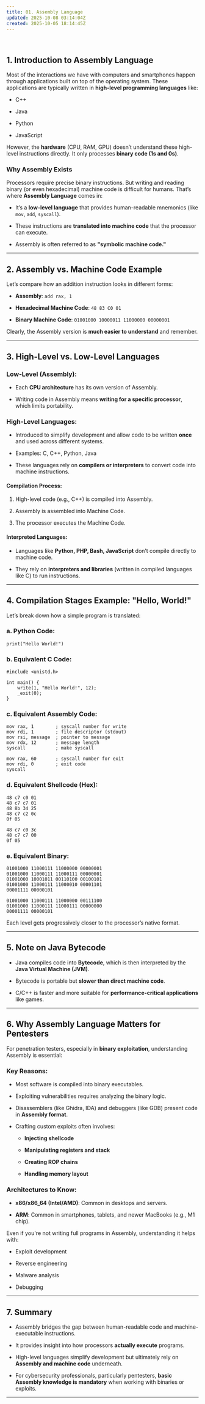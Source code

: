 ```yaml
---
title: 01. Assembly Language
updated: 2025-10-08 03:14:04Z
created: 2025-10-05 18:14:45Z
---
```


&nbsp;

## 1\. Introduction to Assembly Language

Most of the interactions we have with computers and smartphones happen through applications built on top of the operating system. These applications are typically written in **high-level programming languages** like:

- C++
    
- Java
    
- Python
    
- JavaScript
    

However, the **hardware** (CPU, RAM, GPU) doesn’t understand these high-level instructions directly. It only processes **binary code (1s and 0s)**.

### Why Assembly Exists

Processors require precise binary instructions. But writing and reading binary (or even hexadecimal) machine code is difficult for humans. That’s where **Assembly Language** comes in:

- It’s a **low-level language** that provides human-readable mnemonics (like `mov`, `add`, `syscall`).
    
- These instructions are **translated into machine code** that the processor can execute.
    
- Assembly is often referred to as **"symbolic machine code."**
    

* * *

## 2\. Assembly vs. Machine Code Example

Let’s compare how an addition instruction looks in different forms:

- **Assembly**: `add rax, 1`
    
- **Hexadecimal Machine Code**: `48 83 C0 01`
    
- **Binary Machine Code**: `01001000 10000011 11000000 00000001`
    

Clearly, the Assembly version is **much easier to understand** and remember.

* * *

## 3\. High-Level vs. Low-Level Languages

### Low-Level (Assembly):

- Each **CPU architecture** has its own version of Assembly.
    
- Writing code in Assembly means **writing for a specific processor**, which limits portability.
    

### High-Level Languages:

- Introduced to simplify development and allow code to be written **once** and used across different systems.
    
- Examples: C, C++, Python, Java
    
- These languages rely on **compilers or interpreters** to convert code into machine instructions.
    

#### Compilation Process:

1.  High-level code (e.g., C++) is compiled into Assembly.
    
2.  Assembly is assembled into Machine Code.
    
3.  The processor executes the Machine Code.
    

#### Interpreted Languages:

- Languages like **Python, PHP, Bash, JavaScript** don’t compile directly to machine code.
    
- They rely on **interpreters and libraries** (written in compiled languages like C) to run instructions.
    

* * *

## 4\. Compilation Stages Example: "Hello, World!"

Let’s break down how a simple program is translated:

### a. Python Code:

```
print("Hello World!")

```

### b. Equivalent C Code:

```
#include <unistd.h>

int main() {
    write(1, "Hello World!", 12);
    _exit(0);
}

```

### c. Equivalent Assembly Code:

```
mov rax, 1        ; syscall number for write
mov rdi, 1        ; file descriptor (stdout)
mov rsi, message  ; pointer to message
mov rdx, 12       ; message length
syscall           ; make syscall

mov rax, 60       ; syscall number for exit
mov rdi, 0        ; exit code
syscall

```

### d. Equivalent Shellcode (Hex):

```
48 c7 c0 01
48 c7 c7 01
48 8b 34 25
48 c7 c2 0c
0f 05

48 c7 c0 3c
48 c7 c7 00
0f 05
```

### e. Equivalent Binary:

```
01001000 11000111 11000000 00000001
01001000 11000111 11000111 00000001
01001000 10001011 00110100 00100101
01001000 11000111 11000010 00001101 
00001111 00000101

01001000 11000111 11000000 00111100 
01001000 11000111 11000111 00000000 
00001111 00000101
```

Each level gets progressively closer to the processor’s native format.

* * *

## 5\. Note on Java Bytecode

- Java compiles code into **Bytecode**, which is then interpreted by the **Java Virtual Machine (JVM)**.
    
- Bytecode is portable but **slower than direct machine code**.
    
- C/C++ is faster and more suitable for **performance-critical applications** like games.
    

* * *

## 6\. Why Assembly Language Matters for Pentesters

For penetration testers, especially in **binary exploitation**, understanding Assembly is essential:

### Key Reasons:

- Most software is compiled into binary executables.
    
- Exploiting vulnerabilities requires analyzing the binary logic.
    
- Disassemblers (like Ghidra, IDA) and debuggers (like GDB) present code in **Assembly format**.
    
- Crafting custom exploits often involves:
    
    - **Injecting shellcode**
        
    - **Manipulating registers and stack**
        
    - **Creating ROP chains**
        
    - **Handling memory layout**
        

### Architectures to Know:

- **x86/x86_64 (Intel/AMD)**: Common in desktops and servers.
    
- **ARM**: Common in smartphones, tablets, and newer MacBooks (e.g., M1 chip).
    

Even if you're not writing full programs in Assembly, understanding it helps with:

- Exploit development
    
- Reverse engineering
    
- Malware analysis
    
- Debugging
    

* * *

## 7\. Summary

- Assembly bridges the gap between human-readable code and machine-executable instructions.
    
- It provides insight into how processors **actually execute** programs.
    
- High-level languages simplify development but ultimately rely on **Assembly and machine code** underneath.
    
- For cybersecurity professionals, particularly pentesters, **basic Assembly knowledge is mandatory** when working with binaries or exploits.
    

* * *

&nbsp;